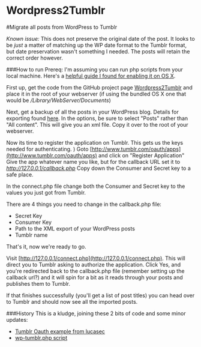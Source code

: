 Wordpress2Tumblr
================

#Migrate all posts from WordPress to Tumblr

_Known issue:_
This does not preserve the original date of the post. 
It looks to be _just_ a matter of matching up the WP date format to the Tumblr format, but date preservation wasn't something I needed. The posts will retain the correct order however. 

###How to run
Prereq: I'm assuming you can run php scripts from your local machine. Here's a [helpful guide I found for enabling it on OS X](http://foundationphp.com/tutorials/php_leopard.php).

First up, get the code from the GitHub project page [Wordpress2Tumblr](https://github.com/ryanga/Wordpress2Tumblr) and place it in the root of your webserver (if using the bundled OS X one that would be _/Library/WebServer/Documents_)

Next, get a backup of all the posts in your WordPress blog. Details for exporting found [here](http://en.support.wordpress.com/export/). In the options, be sure to select "Posts" rather than "All content". 
This will give you an xml file. Copy it over to the root of your webserver.

Now its time to register the application on Tumblr. This gets us the keys needed for authenticating. )
Goto [http://www.tumblr.com/oauth/apps](http://www.tumblr.com/oauth/apps) and click on "Register Application"
Give the app whatever name you like, but for the callback URL set it to _http://127.0.0.1/callback.php_
Copy down the Consumer and Secret key to a safe place. 

In the connect.php file change both the Consumer and Secret key to the values you just got from Tumblr. 

There are 4 things you need to change in the callback.php file:
* Secret Key
* Consumer Key
* Path to the XML export of your WordPress posts
* Tumblr name 

That's it, now we're ready to go.

Visit [http://127.0.0.1/connect.php](http://127.0.0.1/connect.php). This will direct you to Tumblr asking to authorize the application. Click Yes, and you're redirected back to the callback.php file (remember setting up the callback url?) and it will spin for a bit as it reads through your posts and publishes them to Tumblr. 

If that finishes successfully (you'll get a list of post titles) you can head over to Tumblr and should now see all the imported posts. 

###History
This is a kludge, joining these 2 bits of code and some minor updates:
* [Tumblr Oauth example from lucasec](https://groups.google.com/d/msg/tumblr-api/g6SeIBWvsnE/gnWqT9jFSlEJ)
* [wp-tumblr.php script](http://sourcecookbook.com/es/recipes/73/how-to-export-wordpress-posts-to-tumblr) 